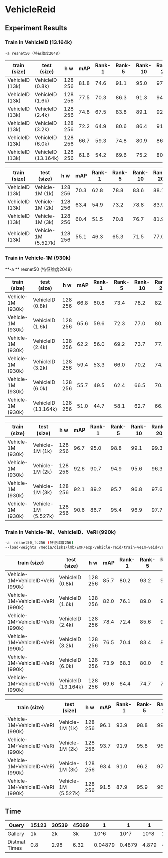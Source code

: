 # VehicleReid

## Experiment Results

### Train in VehicleID (13.164k)

```
-a resnet50 (特征维度2048)
```

| **train (size)** | **test (size)**     | **h w** | **mAP** | **Rank-1** | **Rank-5** | **Rank-10** | **Rank-20** |
| ---------------- | ------------------- | ------- | ------- | ---------- | ---------- | ----------- | ----------- |
| VehicleID (13k)  | VehicleID (0.8k)    | 128 256 | 81.8    | 74.6       | 91.1       | 95.0        | 97.2        |
| VehicleID (13k)  | VehicleID (1.6k)    | 128 256 | 77.5    | 70.3       | 86.3       | 91.3        | 94.6        |
| VehicleID (13k)  | VehicleID (2.4k)    | 128 256 | 74.8    | 67.5       | 83.8       | 89.1        | 92.7        |
| VehicleID (13k)  | VehicleID (3.2k)    | 128 256 | 72.2    | 64.9       | 80.6       | 86.4        | 91.2        |
| VehicleID (13k)  | VehicleID (6.0k)    | 128 256 | 66.7    | 59.3       | 74.8       | 80.9        | 86.7        |
| VehicleID (13k)  | VehicleID (13.164k) | 128 256 | 61.6    | 54.2       | 69.6       | 75.2        | 80.9        |

| **train (size)**    | **test (size)**     | **h w**  | **mAP** | **Rank-1** | **Rank-5** | **Rank-10** | **Rank-20** |
| ------------------- | ------------------- | -------- | ------- | ---------- | ---------- | ----------- | ----------- |
| VehicleID (13k)     | Vehicle-1M (1k)     | 128 256  | 70.3    | 62.8       | 78.8       | 83.6        | 88.1        |
| VehicleID (13k)     | Vehicle-1M (2k)     | 128 256  | 63.4    | 54.9       | 73.2       | 78.8        | 83.9        |
| VehicleID (13k)     | Vehicle-1M (3k)     | 128 256  | 60.4    | 51.5       | 70.8       | 76.7        | 81.9        |
| VehicleID (13k)     | Vehicle-1M (5.527k) | 128 256  | 55.1    | 46.3       | 65.3       | 71.5        | 77.0        |



### Train in Vehicle-1M (930k)

**-a ** resnet50 (特征维度2048)

| **train (size)**  | **test (size)**     | **h w**  | **mAP** | **Rank-1** | **Rank-5** | **Rank-10** | **Rank-20** |
| ----------------- | ------------------- | -------- | ------- | ---------- | ---------- | ----------- | ----------- |
| Vehicle-1M (930k) | VehicleID (0.8k)    | 128  256 | 66.8    | 60.8       | 73.4       | 78.2        | 82.9        |
| Vehicle-1M (930k) | VehicleID (1.6k)    | 128 256  | 65.6    | 59.6       | 72.3       | 77.0        | 80.4        |
| Vehicle-1M (930k) | VehicleID (2.4k)    | 128 256  | 62.2    | 56.0       | 69.2       | 73.7        | 77.9        |
| Vehicle-1M (930k) | VehicleID (3.2k)    | 128 256  | 59.4    | 53.3       | 66.0       | 70.2        | 74.7        |
| Vehicle-1M (930k) | VehicleID (6.0k)    | 128 256  | 55.7    | 49.5       | 62.4       | 66.5        | 70.6        |
| Vehicle-1M (930k) | VehicleID (13.164k) | 128 256  | 51.0    | 44.7       | 58.1       | 62.7        | 66.9        |

| **train (size)**    | **test (size)**     | **h w**  | **mAP** | **Rank-1** | **Rank-5** | **Rank-10** | **Rank-20** |
| ------------------- | ------------------- | -------- | ------- | ---------- | ---------- | ----------- | ----------- |
| Vehicle-1M (930k)   | Vehicle-1M (1k)     | 128 256  | 96.7    | 95.0       | 98.8       | 99.1        | 99.3        |
| Vehicle-1M (930k)   | Vehicle-1M (2k)     | 128 256  | 92.6    | 90.7       | 94.9       | 95.6        | 96.3        |
| Vehicle-1M (930k)   | Vehicle-1M (3k)     | 128 256  | 92.1    | 89.2       | 95.7       | 96.8        | 97.6        |
| Vehicle-1M (930k)   | Vehicle-1M (5.527k) | 128 256  | 90.6    | 86.7       | 95.4       | 96.9        | 97.7        |



### Train in Vehicle-1M、VehicleID、VeRi (990k)

```bash
-a  resnet50_fc256 (特征维度256)
--load-weights /media/disk1/lmb/EXP/exp-vehicle-reid/train-ve1m+veid+veri/model_59.pt
```

| **train (size)**                 | **test (size)**     | **h w**  | **mAP** | **Rank-1** | **Rank-5** | **Rank-10** | **Rank-20** |
| -------------------------------- | ------------------- | -------- | ------- | ---------- | ---------- | ----------- | ----------- |
| Vehicle-1M+VehicleID+VeRi (990k) | VehicleID (0.8k)    | 128  256 | 85.7    | 80.2       | 93.2       | 96.8        | 98.0        |
| Vehicle-1M+VehicleID+VeRi (990k) | VehicleID (1.6k)    | 128 256  | 82.0    | 76.1       | 89.0       | 94.0        | 96.5        |
| Vehicle-1M+VehicleID+VeRi (990k) | VehicleID (2.4k)    | 128 256  | 78.4    | 72.4       | 85.6       | 91.2        | 95.2        |
| Vehicle-1M+VehicleID+VeRi (990k) | VehicleID (3.2k)    | 128 256  | 76.5    | 70.4       | 83.4       | 89.3        | 94.1        |
| Vehicle-1M+VehicleID+VeRi (990k) | VehicleID (6.0k)    | 128 256  | 73.9    | 68.3       | 80.0       | 84.8        | 89.9        |
| Vehicle-1M+VehicleID+VeRi (990k) | VehicleID (13.164k) | 128 256  | 69.6    | 64.4       | 74.7       | 79.3        | 84.4        |

| **train (size)**                 | **test (size)**     | **h w** | **mAP** | **Rank-1** | **Rank-5** | **Rank-10** | **Rank-20** |
| -------------------------------- | ------------------- | ------- | ------- | ---------- | ---------- | ----------- | ----------- |
| Vehicle-1M+VehicleID+VeRi (990k) | Vehicle-1M (1k)     | 128 256 | 96.1    | 93.9       | 98.8       | 99.2        | 99.5        |
| Vehicle-1M+VehicleID+VeRi (990k) | Vehicle-1M (2k)     | 128 256 | 93.7    | 91.9       | 95.8       | 96.3        | 96.6        |
| Vehicle-1M+VehicleID+VeRi (990k) | Vehicle-1M (3k)     | 128 256 | 93.4    | 91.0       | 96.2       | 97.0        | 97.7        |
| Vehicle-1M+VehicleID+VeRi (990k) | Vehicle-1M (5.527k) | 128 256 | 91.5    | 87.9       | 95.9       | 96.9        | 97.6        |



## Time

| Query         | 15123 | 30539 | 45069 | 1       | 1      | 1     | 1     |
| ------------- | ----- | ----- | ----- | ------- | ------ | ----- | ----- |
| Gallery       | 1k    | 2k    | 3k    | 10^6    | 10^7   | 10^8  | 10^9  |
| Distmat Times | 0.8   | 2.98  | 6.32  | 0.04879 | 0.4879 | 4.879 | 48.79 |
